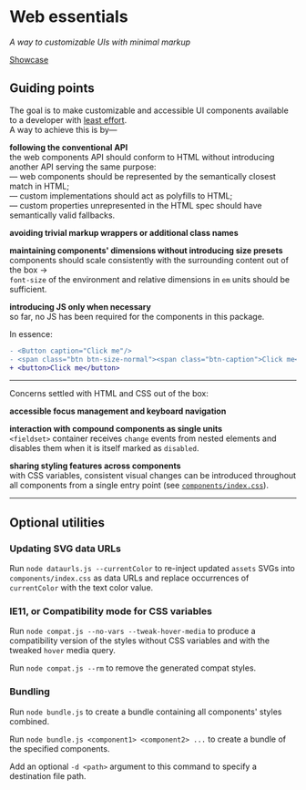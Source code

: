 # Web essentials

_A way to customizable UIs with minimal markup_

[Showcase](https://axtk.me/x/web_essentials)

## Guiding points

The goal is to make customizable and accessible UI components available to a developer with [least effort](https://en.wikipedia.org/wiki/Principle_of_least_effort).<br>
A way to achieve this is by&mdash;

**following the conventional API**<br>
the web components API should conform to HTML without introducing another API serving the same purpose:<br>
&mdash; web components should be represented by the semantically closest match in HTML;<br>
&mdash; custom implementations should act as polyfills to HTML;<br>
&mdash; custom properties unrepresented in the HTML spec should have semantically valid fallbacks.

**avoiding trivial markup wrappers or additional class names**

**maintaining components' dimensions without introducing size presets**<br>
components should scale consistently with the surrounding content out of the box &rarr;<br>
`font-size` of the environment and relative dimensions in `em` units should be sufficient.

**introducing JS only when necessary**<br>
so far, no JS has been required for the components in this package.

In essence:

```diff
- <Button caption="Click me"/>
- <span class="btn btn-size-normal"><span class="btn-caption">Click me</span></span>
+ <button>Click me</button>
```

---

Concerns settled with HTML and CSS out of the box:

**accessible focus management and keyboard navigation**

**interaction with compound components as single units**<br>
`<fieldset>` container receives `change` events from nested elements and disables them when it is itself marked as `disabled`.

**sharing styling features across components**<br>
with CSS variables, consistent visual changes can be introduced throughout all components from a single entry point (see [`components/index.css`](components/index.css)).

---

## Optional utilities

### Updating SVG data URLs

Run `node dataurls.js --currentColor` to re-inject updated `assets` SVGs into `components/index.css` as data URLs and replace occurrences of `currentColor` with the text color value.

### IE11, or Compatibility mode for CSS variables

Run `node compat.js --no-vars --tweak-hover-media` to produce a compatibility version of the styles without CSS variables and with the tweaked `hover` media query.

Run `node compat.js --rm` to remove the generated compat styles.

### Bundling

Run `node bundle.js` to create a bundle containing all components' styles combined. 

Run `node bundle.js <component1> <component2> ...` to create a bundle of the specified components.

Add an optional `-d <path>` argument to this command to specify a destination file path.
